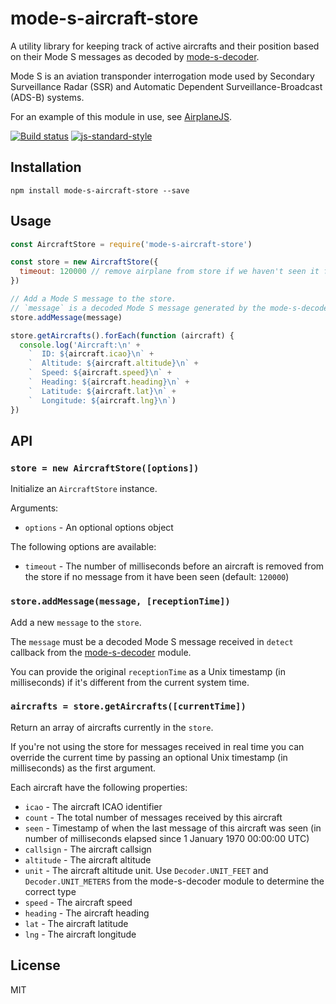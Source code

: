 # mode-s-aircraft-store

A utility library for keeping track of active aircrafts and their
position based on their Mode S messages as decoded by
[mode-s-decoder](https://github.com/watson/mode-s-decoder).

Mode S is an aviation transponder interrogation mode used by Secondary
Surveillance Radar (SSR) and Automatic Dependent Surveillance-Broadcast
(ADS-B) systems.

For an example of this module in use, see
[AirplaneJS](https://github.com/watson/airplanejs).

[![Build status](https://travis-ci.org/watson/mode-s-aircraft-store.svg?branch=master)](https://travis-ci.org/watson/mode-s-aircraft-store)
[![js-standard-style](https://img.shields.io/badge/code%20style-standard-brightgreen.svg?style=flat)](https://github.com/feross/standard)

## Installation

```
npm install mode-s-aircraft-store --save
```

## Usage

```js
const AircraftStore = require('mode-s-aircraft-store')

const store = new AircraftStore({
  timeout: 120000 // remove airplane from store if we haven't seen it for 2 minutes
})

// Add a Mode S message to the store.
// `message` is a decoded Mode S message generated by the mode-s-decoder module.
store.addMessage(message)

store.getAircrafts().forEach(function (aircraft) {
  console.log('Aircraft:\n' +
    `  ID: ${aircraft.icao}\n` +
    `  Altitude: ${aircraft.altitude}\n` +
    `  Speed: ${aircraft.speed}\n` +
    `  Heading: ${aircraft.heading}\n` +
    `  Latitude: ${aircraft.lat}\n` +
    `  Longitude: ${aircraft.lng}\n`)
})
```

## API

### `store = new AircraftStore([options])`

Initialize an `AircraftStore` instance.

Arguments:

- `options` - An optional options object

The following options are available:

- `timeout` - The number of milliseconds before an aircraft is removed
  from the store if no message from it have been seen (default:
  `120000`)

### `store.addMessage(message, [receptionTime])`

Add a new `message` to the `store`.

The `message` must be a decoded Mode S message received in `detect`
callback from the
[mode-s-decoder](https://github.com/watson/mode-s-decoder) module.

You can provide the original `receptionTime` as a Unix timestamp (in milliseconds) if it's different from the current system time.

### `aircrafts = store.getAircrafts([currentTime])`

Return an array of aircrafts currently in the `store`.

If you're not using the store for messages received in real time you can override the current time by passing an optional Unix timestamp (in milliseconds) as the first argument.

Each aircraft have the following properties:

- `icao` - The aircraft ICAO identifier
- `count` - The total number of messages received by this aircraft
- `seen` - Timestamp of when the last message of this aircraft was seen
  (in number of milliseconds elapsed since 1 January 1970 00:00:00 UTC)
- `callsign` - The aircraft callsign
- `altitude` - The aircraft altitude
- `unit` - The aircraft altitude unit. Use `Decoder.UNIT_FEET` and
  `Decoder.UNIT_METERS` from the mode-s-decoder module to determine the
  correct type
- `speed` - The aircraft speed
- `heading` - The aircraft heading
- `lat` - The aircraft latitude
- `lng` - The aircraft longitude

## License

MIT

